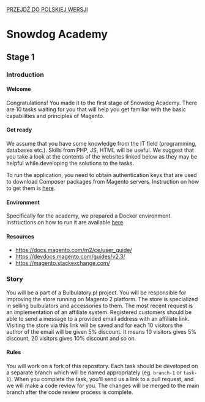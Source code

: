 [PRZEJDŹ DO POLSKIEJ WERSJI](./README.md)

# Snowdog Academy 

## Stage 1

### Introduction

#### Welcome

Congratulations! You made it to the first stage of Snowdog Academy. There are 10 tasks waiting for you that will help you get familiar with the basic capabilities and principles of Magento.

#### Get ready

We assume that you have some knowledge from the IT field (programming, databases etc.). Skills from PHP, JS, HTML will be useful. We suggest that you take a look at the contents of the websites linked below as they may be helpful while developing the solutions to the tasks.

To run the application, you need to obtain authentication keys that are used to download Composer packages from Magento servers. Instruction on how to get them is [here](https://devdocs.magento.com/guides/v2.3/install-gde/prereq/connect-auth.html).

#### Environment

Specifically for the academy, we prepared a Docker environment. Instructions on how to run it are available [here](./.docker/README_EN.md).

#### Resources

* https://docs.magento.com/m2/ce/user_guide/
* https://devdocs.magento.com/guides/v2.3/
* https://magento.stackexchange.com/

### Story

You will be a part of a Bulbulatory.pl project. You will be responsible for improving the store running on Magento 2 platform. The store is specialized in selling bulbulators and accessories to them. The most recent request is an implementation of an affiliate system. Registered customers should be able to send a message to a provided email address with an affiliate link. Visiting the store via this link will be saved and for each 10 visitors the author of the email will be given 5% discount. It means 10 visitors gives 5% discount, 20 visitors gives 10% discount and so on.

#### Rules

You will work on a fork of this repository. Each task should be developed on a separate branch which will be named appropriately (eg. `branch-1` or `task-1`). When you complete the task, you'll send us a link to a pull request, and we will make a code review for you. The changes will be merged to the main branch after the code review process is complete.
